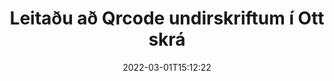 ---
############################# Static ############################
layout: "auto-gen-signature"
date: 2022-03-01T15:12:22
draft: false
operation: Search
signaturetype: Qrcode
fileformat: Ott
productName: .NET
lang: is
productCode: net
otherformats: pdf doc docx docm dot dotm dotx odt ott rtf xls xlsx xlsm xlsb csv ods ots xltx xltm ppt pptx pps ppsx odp otp potx potm pptm ppsm png jpg bmp gif tiff svg webp wmf
breadcrumb: Search Qrcode signatures at Ott with C#

############################# Head ############################
head_title: "Leitaðu að Qrcode undirskriftum í Ott skrá í C#"
head_description: "Notaðu .NET til að leita að Qrcode undirskriftum í Ott skrám með því að nota nokkrar línur af kóða."

############################# Header ############################
title: "Leitaðu að Qrcode undirskriftum í Ott skrá"
description: "Innbyggt forritaskil .NET gerir kleift að leita að Qrcode undirskriftum í þegar undirrituðum Ott skrám. Framkvæmdu háþróaða leit með rafrænum undirskriftum í Ott skjölunum þínum með því að nota nokkrar línur af kóða."
bg_image: "https://cms.admin.containerize.com/templates/aspose/App_Themes/V3/images/bg/header1.png"
bg_overlay: false
button:
    enable: true

############################# SubMenu ############################
submenu:
    enable: true

    left:
        img_alt: "GroupDocs.Signature for .NET"
        image: "https://cms.admin.containerize.com/templates/groupdocs/images/product-logos/90x90-noborder/groupdocsature-net.png"
        product: "GroupDocs.Signature"
        platform: ".NET"



############################# About ############################
about:
    enable: true
    title: "Um GroupDocs.Signature for .NET API"
    content: |
        [GroupDocs.Signature for .NET](https://products.groupdocs.com/signature/net/) býður upp á .NET API til að vinna úr skjölum með því að nota ýmsar undirskriftargerðir eins og texta, myndir, stafræn skilríki, strikamerki, QR-kóða, stimpla eða lýsigögn. Notendur geta bætt við, eytt, uppfært, staðfest eða leitað í rafrænum undirskriftum í PDF-skjölum, MS Word skjölum, MS Excel vinnubókum, MS PowerPoint kynningum, Adobe Photoshop skrám og ýmsum myndsniðum, með viðbótarstuðningi við að sérsníða eiginleika undirskrifta eftir þörfum.
    

############################# Steps ############################
steps:
    enable: true
    title_left: "Hvernig á að leita að Qrcode undirskriftum í Ott"
    content_left: |
        [GroupDocs.Signature for .NET](https://products.groupdocs.com/signature/net/) auðveldar forriturum .NET að leita að Qrcode undirskriftum í Ott skrám úr forritum sínum með því að útfæra nokkur einföld skref.
        
        * Búðu til nýtt tilvik af Signature class og sendu frumskjalsslóð sem byggingarbreytu.
        * Stofnaðu SearchOptions hlutinn í samræmi við kröfur þínar og tilgreindu leitarmöguleika.
        * Hringdu í leitaraðferð fyrir undirskriftarflokkstilvik og sendu SearchOptions til þess.
        * Vinndu leitarniðurstöður í samræmi við kröfur þínar.

    title_right: "kerfis kröfur"
    content_right: |
        GroupDocs.Signature for .NET eru studd á öllum helstu kerfum og stýrikerfum. Áður en þú keyrir kóðann hér að neðan skaltu ganga úr skugga um að þú hafir eftirfarandi forsendur uppsettar á kerfinu þínu.

        * Stýrikerfi: Microsoft Windows, Linux, MacOS
        * Þróunarumhverfi: Microsoft Visual Studio, Xamarin, MonoDevelop
        * Frameworks: .NET Framework, .NET Standard, .NET Core, Mono
        * Sæktu nýjustu útgáfuna af GroupDocs.Signature for .NET frá [Nuget](https://www.nuget.org/packages/groupdocs.signature)
         
    code: |
        ```csharp    
                
        // Set up input Ott file
        string filePath = "input.ott";

        // Instantiate Signature for input file
        using (GroupDocs.Signature.Signature signature = new GroupDocs.Signature.Signature(filePath))
        {
                //Create search options
                QrCodeSearchOptions options = new QrCodeSearchOptions()
                {
                    // specify special pages to search on 
                    AllPages = false,
                    // single page number
                    PageNumber = 1,
                    // set up text match type
                    MatchType = TextMatchType.Contains,
                    // specify text pattern to search
                    Text = "Text signature",
                    // return  Qrcode images for processing
                    ReturnContent = true,
                    // set up type of returned  Qrcode images
                    ReturnContentType = FileType.PNG
                };

                // search for Qrcode signatures in Ott document
                List<QrCodeSignature> signatures = signature.Search<QrCodeSignature>(options);

                // process signatures which were found                
                foreach (QrCodeSignature item in signatures)
                {
                    //...
                }
        }

        ```

############################# Demos ############################
demos:
    enable: true
    title: "Leitaðu að Qrcode rafrænum undirskriftum Live Demo"
    content: |
       Leitaðu í skjalinu að ýmsum rafrænum undirskriftum í Ott skrár núna með því að fara á [GroupDocs.Signature App](https://products.groupdocs.app/signature/family) vefsíðuna.

        
############################# More Formats ############################
more_formats:
    enable: true
    title: "Leitaðu að öðrum Qrcode undirskriftum með því að nota C#"
    content: |
        "Rafrænar undirskriftir leita í ýmsum skjölum. Finndu undirskriftir frá einu af vinsælustu skráarsniðunum eins og sýnt er hér að neðan."
    format: 
           
       
back_to_top:
    enable: true
---
